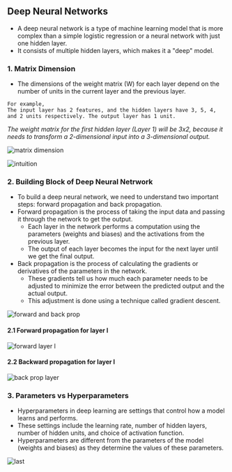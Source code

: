 ## Deep Neural Networks

- A deep neural network is a type of machine learning model that is more complex than a simple logistic regression or a neural network with just one hidden layer.
- It consists of multiple hidden layers, which makes it a "deep" model.

### 1. Matrix Dimension

- The dimensions of the weight matrix (W) for each layer depend on the number of units in the current layer and the previous layer.

```
For example,
The input layer has 2 features, and the hidden layers have 3, 5, 4, and 2 units respectively. The output layer has 1 unit.
```

_The weight matrix for the first hidden layer (Layer 1) will be 3x2, because it needs to transform a 2-dimensional input into a 3-dimensional output._

![matrix dimension](https://github.com/user-attachments/assets/af028657-eb72-4595-9980-45d9f990dba4)

![intuition](https://github.com/user-attachments/assets/fe545970-714f-4597-b79d-ecf385ce60c7)

### 2. Building Block of Deep Neural Netrwork

- To build a deep neural network, we need to understand two important steps: forward propagation and back propagation.
- Forward propagation is the process of taking the input data and passing it through the network to get the output.
  - Each layer in the network performs a computation using the parameters (weights and biases) and the activations from the previous layer.
  - The output of each layer becomes the input for the next layer until we get the final output.
- Back propagation is the process of calculating the gradients or derivatives of the parameters in the network.
  - These gradients tell us how much each parameter needs to be adjusted to minimize the error between the predicted output and the actual output.
  - This adjustment is done using a technique called gradient descent.

![forward and back prop](https://github.com/user-attachments/assets/8ca3827f-2643-4d56-a5a6-2dd7411afbb2)

#### 2.1 Forward propagation for layer l

![forward layer l](https://github.com/user-attachments/assets/b41e4843-6e54-4e5e-a9f0-b1735cadfd6f)

#### 2.2 Backward propagation for layer l

![back prop layer](https://github.com/user-attachments/assets/cd2553fd-776e-4bab-a0e2-9febef36b034)

### 3. Parameters vs Hyperparameters

- Hyperparameters in deep learning are settings that control how a model learns and performs.
- These settings include the learning rate, number of hidden layers, number of hidden units, and choice of activation function.
- Hyperparameters are different from the parameters of the model (weights and biases) as they determine the values of these parameters.

![last](https://github.com/user-attachments/assets/df7217be-306e-421d-b53f-012544608c34)
